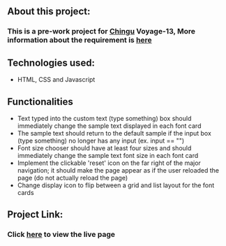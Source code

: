 ## About this project: ##

### This is a pre-work project for [Chingu](https://www.chingu.io/) Voyage-13, More information about the requirement is [here](https://github.com/chingu-voyages/voyage-prework-tier1-favfonts) ###

## Technologies used: ##

- HTML, CSS and Javascript

## Functionalities ##

- Text typed into the custom text (type something) box should immediately change the sample text displayed in each font card
- The sample text should return to the default sample if the input box (type something) no longer has any input (ex. input == "")
- Font size chooser should have at least four sizes and should immediately change the sample text font size in each font card
- Implement the clickable 'reset' icon on the far right of the major navigation; it should make the page appear as if the user reloaded the page (do not actually reload the page)
- Change display icon to flip between a grid and list layout for the font cards


## Project Link: ##

### Click [here](https://mitalishah.github.io/v13-prework/) to view the live page ###


